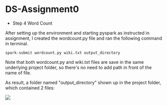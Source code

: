 # DS-Assignment0

* Step 4 Word Count

After setting up the environment and starting pyspark as instructed in assignment, 
I created the wordcount.py file and ran the following command in terminal. 

```
spark-submit wordcount.py wiki.txt output_directory

```

Note that both wordcount.py and wiki.txt files are save in the same underlying project folder, 
so there's no need to add path in front of the name of file.

As result, a folder named "output_directory" shown up in the project folder, which contained 2 files:

<img src="https://github.com/Cornell-Tech-ML/minitorch-0-rc684/blob/master/project/Simple.png">
